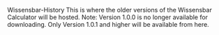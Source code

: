 Wissensbar-History
This is where the older versions of the Wissensbar Calculator will be hosted.
Note: Version 1.0.0 is no longer available for downloading. Only Version 1.0.1 and higher will be available from here.  
